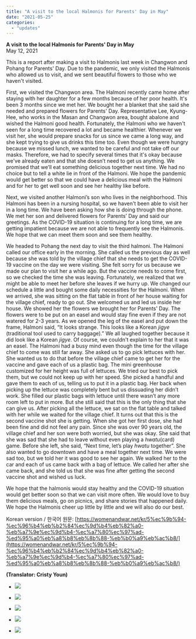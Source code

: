 ```yaml
---
title: "A visit to the local Halmonis for Parents' Day in May"
date: "2021-05-25"
categories: 
  - "updates"
---
```


**A visit to the local Halmonis for Parents' Day in May**  
May 12, 2021

This is a report after making a visit to Halmonis last week in Changwon and Pohang for Parents' Day. Due to the pandemic, we only visited the Halmonis who allowed us to visit, and we sent beautiful flowers to those who we haven't visited.

First, we visited the Changwon area. The Halmoni recently came home after staying with her daughter for a few months because of her poor health. It's been 3 months since we met her. We bought her a blanket that she said she needed and prepared flowers for Parents' Day. Representative Lee, Kyung-Hee, who works in the Masan and Changwon area, bought abalone and wished the Halmoni good health. Fortunately, the Halmoni who we haven't seen for a long time recovered a lot and became healthier. Whenever we visit her, she would prepare snacks for us since we came a long way, and she kept trying to give us drinks this time too. Even though we were hungry because we missed lunch, we wanted to be careful and not take off our masks. Therefore, we had to specify several times that it's okay because we've already eaten and that she doesn’t need to get us anything. We promised that we’ll eat something delicious together next time. We had no choice but to tell a white lie in front of the Halmoni. We hope the pandemic would get better so that we could have a delicious meal with the Halmoni and for her to get well soon and see her healthy like before.

Next, we visited another Halmoni’s son who lives in the neighborhood. This Halmoni has been in a nursing hospital, so we haven't been able to visit her in a long time. We have been asking how she is doing through the phone. We met her son and delivered flowers for Parents’ Day and said our greetings. As the COVID-19 situation is continuing for a long time, we are getting impatient because we are not able to frequently see the Halmonis. We hope that we can meet them soon and see them healthy.

We headed to Pohang the next day to visit the third halmoni. The Halmoni called our office early in the morning. She called us the previous day as well because she was told by the village chief that she needs to get the COVID-19 vaccine on the day we were visiting. She felt sorry for us because we made our plan to visit her a while ago. But the vaccine needs to come first, so we checked the time she was leaving. Fortunately, we realized that we might be able to meet her before she leaves if we hurry up. We changed our schedule a little and bought some daily necessities for the Halmoni. When we arrived, she was sitting on the flat table in front of her house waiting for the village chief, ready to go out. She welcomed us and led us inside her house. We showed her the flowers we brought her for Parents' Day. The flowers were to be put on an easel and would stay fine even if they are not watered for 2-3 years. As we opened the leg of the easel and put down the frame, Halmoni said, “It looks strange. This looks like a Korean _jigye_ (traditional tool used to carry baggage).” We all laughed together because it did look like a Korean _jigye_. Of course, we couldn't explain to her that it was an easel. The Halmoni had a busy mind even though the time for the village chief to come was still far away. She asked us to go pick lettuces with her. She wanted us to do that before the village chief came to get her for the vaccine and gave each of us a plastic bag. The mini greenhouse customized for her height was full of lettuces. We tried our best to pick them, but we could not keep up with her speed. She picked a handful and gave them to each of us, telling us to put it in a plastic bag. Her back when picking up the lettuce was completely bent but us dissuading her didn’t work. She filled our plastic bags with lettuce until there wasn’t any more room left to put in more. But she still said that this is the only thing that she can give us. After picking all the lettuce, we sat on the flat table and talked with her while we waited for the village chief. It turns out that this is the second vaccine shot she is getting. When she got her first dose, she had been fine and did not feel any pain. Since she was over 90 years old, the village chief and her son were both worried, but she was okay. She said that she was sad that she had to leave without even playing a _hwatu_(card) game. Before she left, she said, “Next time, let’s play _hwatu_ together”. She also wanted to go downtown and have a meal together next time. We were sad too, but we told her it was good to see her again. We walked her to the car and each of us came back with a bag of lettuce. We called her after she came back, and she told us that she was fine after getting the second vaccine shot and wished us luck.

We hope that the halmonis would stay healthy and the COVID-19 situation would get better soon so that we can visit more often. We would love to buy them delicious meals, go on picnics, and share stories that happened daily. We hope the Halmonis cheer up little by little and we will also do our best.

Korean version / 한국어 원문: [https://womenandwar.net/kr/5%ec%9b%94-%ec%96%b4%eb%b2%84%ec%9d%b4%eb%82%a0-%eb%a7%9e%ec%9d%b4-%ec%a7%80%ec%97%ad-%ed%95%a0%eb%a8%b8%eb%8b%88-%eb%b0%a9%eb%ac%b8/](https://womenandwar.net/kr/5%ec%9b%94-%ec%96%b4%eb%b2%84%ec%9d%b4%eb%82%a0-%eb%a7%9e%ec%9d%b4-%ec%a7%80%ec%97%ad-%ed%95%a0%eb%a8%b8%eb%8b%88-%eb%b0%a9%eb%ac%b8/)

**(Translator: Cristy Youn)**

- ![](https://r2.womenandwar.net/2021/05/20210506_145806-1-768x1024.jpg)
    
- ![](https://r2.womenandwar.net/2021/05/20210506_155624-1-768x1024.jpg)
    
- ![](https://r2.womenandwar.net/2021/05/20210507_110323-1-1024x768.jpg)
    
- ![](https://r2.womenandwar.net/2021/05/20210507_111014-1-768x1024.jpg)
    
- ![](https://r2.womenandwar.net/2021/05/20210507_111802-1-768x1024.jpg)
